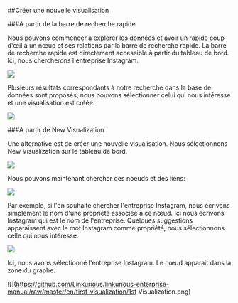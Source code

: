 ##Créer une nouvelle visualisation

###A partir de la barre de recherche rapide  

Nous pouvons commencer à explorer les données et avoir un rapide coup d'œil à un nœud et ses relations par la barre de recherche rapide. La barre de recherche rapide est directement accessible à partir du tableau de bord. Ici, nous chercherons l'entreprise Instagram.

![](https://github.com/Linkurious/linkurious-enterprise-manual/raw/master/en/first-visualization/FromQB.png)

Plusieurs résultats correspondants à notre recherche dans la base de données sont proposés, nous pouvons sélectionner celui qui nous intéresse et une visualisation est créée. 

![](https://github.com/Linkurious/linkurious-enterprise-manual/raw/master/en/first-visualization/Created_f_D.png)

###A partir de New Visualization

Une alternative est de créer une nouvelle visualisation. Nous sélectionnons New Visualization sur le tableau de bord. 

![](https://github.com/Linkurious/linkurious-enterprise-manual/raw/master/en/first-visualization/FromD.png)

Nous pouvons maintenant chercher des noeuds et des liens:

![](https://github.com/Linkurious/linkurious-enterprise-manual/raw/master/en/first-visualization/Find.png)

Par exemple, si l'on souhaite chercher l'entreprise Instagram, nous écrivons simplement le nom d'une propriété associée à ce nœud. Ici nous écrivons Instagram qui est le nom de l'entreprise. Quelques suggestions apparaissent avec le mot Instagram comme propriété, nous sélectionnons celle qui nous intéresse.

![](https://github.com/Linkurious/linkurious-enterprise-manual/raw/master/en/first-visualization/Find_Example.png)

Ici, nous avons sélectionné l'entreprise Instagram. Le nœud apparait dans la zone du graphe. 

![](https://github.com/Linkurious/linkurious-enterprise-manual/raw/master/en/first-visualization/1st Visualization.png)
